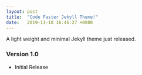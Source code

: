 ```yaml
---
layout: post
title:  "Code Faster Jekyll Theme!"
date:   2019-11-10 16:46:27 +0000
---
```


A light weight and minimal Jekyll theme just released.

### Version 1.0
* Initial Release
